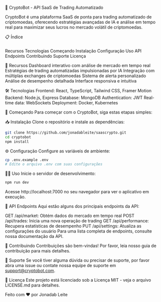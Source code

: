 🚀 CryptoBot - API SaaS de Trading Automatizado

CryptoBot é uma plataforma SaaS de ponta para trading automatizado de criptomoedas, oferecendo estratégias avançadas de IA e análise em tempo real para maximizar seus lucros no mercado volátil de criptomoedas.

📋 Índice
###
Recursos
Tecnologias
Começando
Instalação
Configuração
Uso
API Endpoints
Contribuindo
Suporte
Licença

🌟 Recursos
Dashboard interativo com análise de mercado em tempo real
Estratégias de trading automatizadas impulsionadas por IA
Integração com múltiplas exchanges de criptomoedas
Sistema de alerta personalizado
Análise de desempenho detalhada
Interface responsiva e intuitiva

🛠 Tecnologias
Frontend: React, TypeScript, Tailwind CSS, Framer Motion
Backend: Node.js, Express
Database: MongoDB
Authentication: JWT
Real-time data: WebSockets
Deployment: Docker, Kubernetes

🚀 Começando
Para começar com o CryptoBot, siga estas etapas simples:

📥 Instalação
Clone o repositório e instale as dependências:

```sh
git clone https://github.com/jonadableite/saascrypto.git
cd cryptobot
npm install
```

⚙️ Configuração
Configure as variáveis de ambiente:

```sh
cp .env.example .env
# Edite o arquivo .env com suas configurações
```

🏃‍♂️ Uso
Inicie o servidor de desenvolvimento:

```sh
npm run dev
```
Acesse http://localhost:7000 no seu navegador para ver o aplicativo em execução.

📡 API Endpoints
Aqui estão alguns dos principais endpoints da API:

GET /api/market: Obtém dados do mercado em tempo real
POST /api/trades: Inicia uma nova operação de trading
GET /api/performance: Recupera estatísticas de desempenho
PUT /api/settings: Atualiza as configurações do usuário
Para uma lista completa de endpoints, consulte nossa documentação da API.

🤝 Contribuindo
Contribuições são bem-vindas! Por favor, leia nosso guia de contribuição para mais detalhes.

💬 Suporte
Se você tiver alguma dúvida ou precisar de suporte, por favor abra uma issue ou contate nossa equipe de suporte em support@cryptobot.com.

📄 Licença
Este projeto está licenciado sob a Licença MIT - veja o arquivo LICENSE.md para detalhes.

Feito com ❤️ por Jonadab Leite